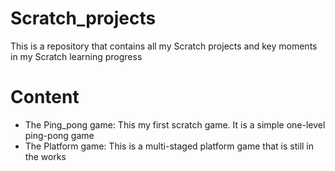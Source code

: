 # Scratch_projects
This is a repository that contains all my Scratch projects and key moments in my Scratch learning progress

# Content
- The Ping_pong game: This my first scratch game. It is a simple one-level ping-pong game 
- The Platform game: This is a multi-staged platform game that is still in the works
